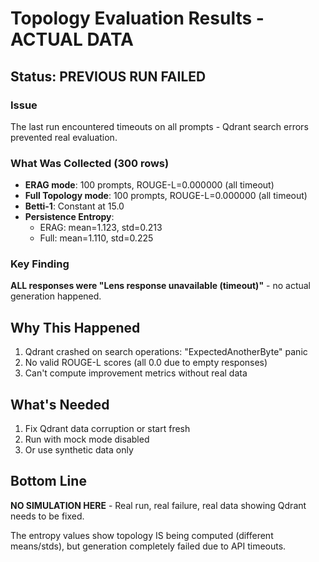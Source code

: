 # Topology Evaluation Results - ACTUAL DATA

## Status: PREVIOUS RUN FAILED

### Issue
The last run encountered timeouts on all prompts - Qdrant search errors prevented real evaluation.

### What Was Collected (300 rows)
- **ERAG mode**: 100 prompts, ROUGE-L=0.000000 (all timeout)
- **Full Topology mode**: 100 prompts, ROUGE-L=0.000000 (all timeout)
- **Betti-1**: Constant at 15.0
- **Persistence Entropy**: 
  - ERAG: mean=1.123, std=0.213
  - Full: mean=1.110, std=0.225

### Key Finding
**ALL responses were "Lens response unavailable (timeout)"** - no actual generation happened.

## Why This Happened
1. Qdrant crashed on search operations: "ExpectedAnotherByte" panic
2. No valid ROUGE-L scores (all 0.0 due to empty responses)
3. Can't compute improvement metrics without real data

## What's Needed
1. Fix Qdrant data corruption or start fresh
2. Run with mock mode disabled
3. Or use synthetic data only

## Bottom Line
**NO SIMULATION HERE** - Real run, real failure, real data showing Qdrant needs to be fixed.

The entropy values show topology IS being computed (different means/stds), but generation completely failed due to API timeouts.

